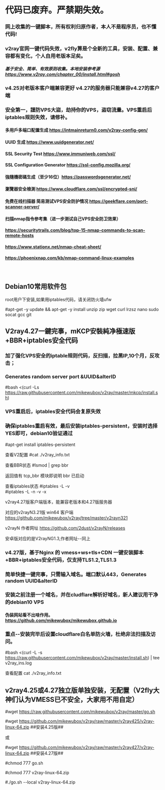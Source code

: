 #  代码已废弃。严禁期失效。



### 网上收集的一键脚本，所有权利归原作者，本人不是程序员，也不懂代码!
### v2ray官网一键代码失效，v2fly算是个全新的工具，安装、配置、兼容都有变化，个人自用老版本足矣。
##### 基于安全、简单、有效原则收集。本地安装参考源 https://www.v2ray.com/chapter_00/install.html#gosh
### v4.25对老版本客户端兼容更好 v4.27的服务器只能兼容v4.27的客户端
### 安全第一，謹防VPS大盜，劫持你的VPS，盗窃流量。VPS重启后iptables规则失效，请修补。
#### 多用戶多端口配置生成 https://intmainreturn0.com/v2ray-config-gen/
#### UUID 生成 https://www.uuidgenerator.net/
#### SSL Security Test https://www.immuniweb.com/ssl/
#### SSL Configuration Generator https://ssl-config.mozilla.org/
#### 強隨機密碼生成（至少16位）https://passwordsgenerator.net/
#### 瀏覽器安全檢測 https://www.cloudflare.com/ssl/encrypted-sni/
#### 免费在线扫描器 简易测试VPS安全防护情况 https://geekflare.com/port-scanner-server/
#### 扫描nmap指令参考集（进一步测试自己VPS安全防卫效果） 
#### https://securitytrails.com/blog/top-15-nmap-commands-to-scan-remote-hosts  
#### https://www.stationx.net/nmap-cheat-sheet/
#### https://phoenixnap.com/kb/nmap-command-linux-examples
 　 
## Debian10常用软件包
   root用户下安装,如果用iptables代码，请关闭防火墙ufw

#apt-get -y update && apt-get -y install unzip zip wget curl lrzsz nano sudo socat  gcc git

## V2ray4.27一鍵完事，mKCP安裝純净極速版+BBR+iptables安全代码
### 加了强化VPS安全的iptable规则代码，反扫描，拉黑IP,10个月，反攻击；
### Generates random server port &UUID&alterID

#bash <(curl -Ls https://raw.githubusercontent.com/mikewubox/v2ray/master/mkcp/install.sh)

### VPS重启后，iptables安全代码会复原失效
### 确保iptables重启有效，最后安装iptables-persistent，安装时选择YES即可，debian10验证通过
  #apt-get install iptables-persistent

查看V2配置 #cat ./v2ray_info.txt

查看BBR状态 #lsmod | grep bbr

返回值有 tcp_bbr 模块即说明 bbr 已启动

查看iptables状态 #iptables -L -v  
                #iptables -L -n -v -x
                
v2ray4.27版客户端版本，能兼容老版本和4.27版服务器

对应的v2rayN3.21版 win64 客户端 https://github.com/mikewubox/v2ray/tree/master/v2rayn321
           
v2rayN  作者网址  https://github.com/2dust/v2rayN/releases

安卓版对应的是V2rayNG1.3,作者网址--同上

###  v4.27版，基于Nginx 的 vmess+ws+tls+CDN 一键安装脚本+BBR+iptables安全代码，仅支持TLS1.2,TLS1.3 
### 简单快捷一键完事，只需输入域名。端口默认443，Generates random UUID&alterID
### 安装之前注册一个域名，并在cludflare解析好域名，新人建议用干净的debian10 VPS
#### 伪装网站看不出啥作用。https://github.com/mikewubox/mikewubox.github.io
### 重点--安装完毕后设置cloudflare白名单防火墙，杜绝非法扫描及访问。


#bash <(curl -L -s https://raw.githubusercontent.com/mikewubox/v2ray/master/install.sh) | tee v2ray_ins.log

查看配置 cat ./v2ray_info.txt

## v2ray4.25或4.27独立版单独安装，无配置（V2fly大神们认为VMESS已不安全，大家用不用自定）
#wget  https://raw.githubusercontent.com/mikewubox/v2ray/master/go.sh

#wget  https://github.com/mikewubox/v2ray/raw/master/v2ray425/v2ray-linux-64.zip   ##安装4.25版##

或

#wget  https://github.com/mikewubox/v2ray/raw/master/v2ray427/v2ray-linux-64.zip   ##安装4.27版##
    
#chmod 777 go.sh

#chmod 777 v2ray-linux-64.zip

#./go.sh --local v2ray-linux-64.zip
